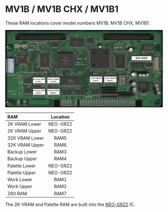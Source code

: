 # MV1B / MV1B CHX / MV1B1

These RAM locations cover model numbers MV1B, MV1B CHX, MV1B1.

![mv1b ram locations](images/mv1b_ram.jpg)<br>

|      RAM       | Location |
| :------------- | :------: |
| 2K VRAM Lower  | NEO-GRZ2 |
| 2K VRAM Upper  | NEO-GRZ2 |
| 32K VRAM Lower |     RAM5 |
| 32K VRAM Upper |     RAM6 |
| Backup Lower   |     RAM3 |
| Backup Upper   |     RAM4 |
| Palette Lower  | NEO-GRZ2 |
| Palette Upper  | NEO-GRZ2 |
| Work Lower     |     RAM1 |
| Work Upper     |     RAM2 |
| Z80 RAM        |     RAM7 |

The 2K VRAM and Palette RAM are built into the [NEO-GRZ2](https://wiki.neogeodev.org/index.php?title=NEO-GRZ2) IC.
